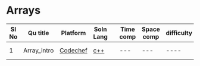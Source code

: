 # Arrays

| Sl No | Qu title | Platform                            | Soln Lang |   | Time comp | Space comp | difficulty |    | approach |
| --     | ---     |   ------                            | ---       |-- | ---       | ---        | ----       | -- | ---------|
| 1    | Array_intro       | [Codechef](../codechefQuestions.md) | [c++](https://github.com/Rikhldr0267/Code-Insight/blob/main/CodeChef/Array/C%2B%2B/array_intro.cpp)       |   | ---       | ---        | ----       |    | ---------|
